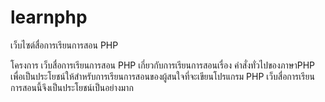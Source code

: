# learnphp
เว็บไซต์สื่อการเรียนการสอน PHP

โครงการ เว็บสื่อการเรียนการสอน PHP เกี่ยวกับการเรียนการสอนเรื่อง  คำสั่งทั่วไปของภาษาPHP เพื่อเป็นประโยชน์ให้สำหรับการเรียนการสอนของผู้สนใจที่จะเขียนโปรแกรม PHP เว็บสื่อการเรียนการสอนนี้จึงเป็นประโยชน์เป็นอย่างมาก
